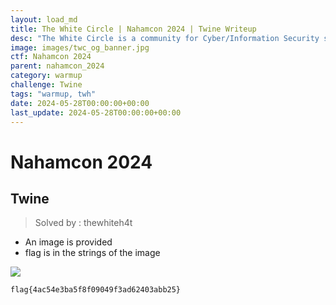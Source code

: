 ```yaml
---
layout: load_md
title: The White Circle | Nahamcon 2024 | Twine Writeup
desc: "The White Circle is a community for Cyber/Information Security students, enthusiasts and professionals. You can discuss anything related to Security, share your knowledge with others, get help when you need it and proceed further in your journey with amazing people from all over the world."
image: images/twc_og_banner.jpg
ctf: Nahamcon 2024
parent: nahamcon_2024
category: warmup
challenge: Twine
tags: "warmup, twh"
date: 2024-05-28T00:00:00+00:00
last_update: 2024-05-28T00:00:00+00:00
---
```


<h1 class="heading card-title white-text">Nahamcon 2024</h1>


## Twine

> Solved by : thewhiteh4t

- An image is provided
- flag is in the strings of the image


![](https://i.imgur.com/dLpZ9r6.png)


```
flag{4ac54e3ba5f8f09049f3ad62403abb25}
```

